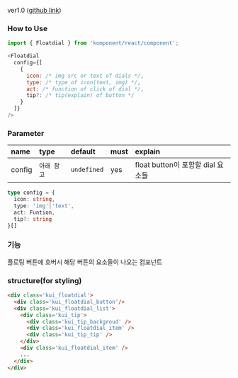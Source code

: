 ver1.0 ([github link](https://github.com/Komponent1/Komponent/tree/master/React/app/srcs/components/floatdial))

### How to Use

~~~javascript
import { Floatdial } from 'komponent/react/component';

<Floatdial
  config={[
    {
      icon: /* img src or text of dials */,
      type: /* type of icon(text, img) */,
      act: /* function of click of dial */,
      tip?: /* tip(explain) of button */
    }
  ]}
/>
~~~

### Parameter

|name|type|default|must|explain|
|:---|:---|:---|:---|:---|
|config|`아래 참고`|`undefined`|yes|float button이 포함할 dial 요소들|

~~~typescript
type config = {
  icon: string,
  type: 'img'|'text',
  act: Funtion,
  tip?: string
}[]
~~~

### 기능
플로팅 버튼에 호버시 해당 버튼의 요소들이 나오는 컴포넌트

### structure(for styling)
```html
<div class='kui_floatdial'>
  <div class='kui_floatdial_button'/>
  <div class='kui_floatdial_list'>
    <div class='kui_tip'>
      <div class='kui_tip_backgroud' />
      <div class='kui_floatdial_item' />
      <div class='kui_tip_tip' />
    </div>
    <div class='kui_floatdial_item' />
    ...
  </div>
</div>
```

